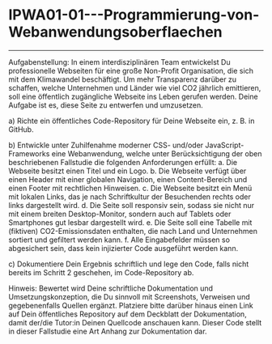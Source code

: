 # IPWA01-01---Programmierung-von-Webanwendungsoberflaechen
--------------------------------------------------------------------------------------------------
Aufgabenstellung: 
In einem interdisziplinären Team entwickelst Du professionelle Webseiten für eine große Non-Profit
Organisation, die sich mit dem Klimawandel beschäftigt. Um mehr Transparenz darüber zu schaffen, welche 
Unternehmen und Länder wie viel CO2 jährlich emittieren, soll eine öffentlich zugängliche Webseite ins Leben 
gerufen werden. Deine Aufgabe ist es, diese Seite zu entwerfen und umzusetzen. 

  a) Richte ein öffentliches Code-Repository für Deine Webseite ein, z. B. in GitHub. 
  
  b) Entwickle unter Zuhilfenahme moderner CSS- und/oder JavaScript-Frameworks eine Webanwendung, 
     welche unter Berücksichtigung der oben beschriebenen Fallstudie die folgenden Anforderungen erfüllt: 
      a. Die Webseite besitzt einen Titel und ein Logo. 
      b. Die Webseite verfügt über einen Header mit einer globalen Navigation, einen Content-Bereich 
         und einen Footer mit rechtlichen Hinweisen. 
      c. Die Webseite besitzt ein Menü mit lokalen Links, das je nach Schriftkultur der Besuchenden 
         rechts oder links dargestellt wird. 
      d. Die Seite soll responsiv sein, sodass sie nicht nur mit einem breiten Desktop-Monitor, sondern 
         auch auf Tablets oder Smartphones gut lesbar dargestellt wird. 
      e. Die Seite soll eine Tabelle mit (fiktiven) CO2-Emissionsdaten enthalten, die nach Land und 
         Unternehmen sortiert und gefiltert werden kann. 
      f. Alle Eingabefelder müssen so abgesichert sein, dass kein injizierter Code ausgeführt werden 
         kann. 
         
  c) Dokumentiere Dein Ergebnis schriftlich und lege den Code, falls nicht bereits im Schritt 2 geschehen, im 
     Code-Repository ab. 
     
Hinweis: Bewertet wird Deine schriftliche Dokumentation und Umsetzungskonzeption, die Du sinnvoll mit 
Screenshots, Verweisen und gegebenenfalls Quellen ergänzt. Platziere bitte darüber hinaus einen Link auf Dein 
öffentliches Repository auf dem Deckblatt der Dokumentation, damit der/die Tutor:in Deinen Quellcode 
anschauen kann. Dieser Code stellt in dieser Fallstudie eine Art Anhang zur Dokumentation dar.
